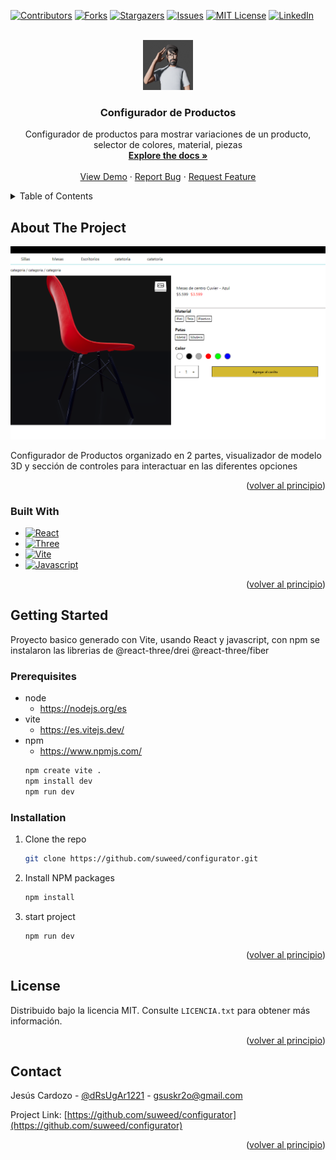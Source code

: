 <!-- Improved compatibility of back to top link: See: https://github.com/othneildrew/Best-README-Template/pull/73 -->
<a name="readme-top"></a>
<!--
*** Thanks for checking out the Best-README-Template. If you have a suggestion
*** that would make this better, please fork the repo and create a pull request
*** or simply open an issue with the tag "enhancement".
*** Don't forget to give the project a star!
*** Thanks again! Now go create something AMAZING! :D
-->

<!-- PROJECT SHIELDS -->
<!--
*** I'm using markdown "reference style" links for readability.
*** Reference links are enclosed in brackets [ ] instead of parentheses ( ).
*** See the bottom of this document for the declaration of the reference variables
*** for contributors-url, forks-url, etc. This is an optional, concise syntax you may use.
*** https://www.markdownguide.org/basic-syntax/#reference-style-links
-->
[![Contributors][contributors-shield]][contributors-url]
[![Forks][forks-shield]][forks-url]
[![Stargazers][stars-shield]][stars-url]
[![Issues][issues-shield]][issues-url]
[![MIT License][license-shield]][license-url]
[![LinkedIn][linkedin-shield]][linkedin-url]

<!-- PROJECT LOGO -->
<br />
<div align="center">
    <a href="https://github.com/suweed/configurator">
        <img src="public/img/avatarSelfie.png" alt="Logo" width="80" height="80">
    </a>
    <h3 align="center">Configurador de Productos</h3>
    <p align="center">
        Configurador de productos para mostrar variaciones de un producto,
        selector de colores, material, piezas
        <br />
        <a href="https://github.com/suweed/configurator"><strong>Explore the docs »</strong></a>
        <br />
        <br />
        <a href="https://github.com/suweed/configurator">View Demo</a>
        ·
        <a href="https://github.com/suweed/configurator/issues">Report Bug</a>
        ·
        <a href="https://github.com/suweed/configurator/issues">Request Feature</a>
    </p>
</div>

<!-- TABLE OF CONTENTS -->
<details>
  <summary>Table of Contents</summary>
  <ol>
    <li>
      <a href="#about-the-project">About The Project</a>
      <ul>
        <li><a href="#built-with">Built With</a></li>
      </ul>
    </li>
    <li>
      <a href="#getting-started">Getting Started</a>
      <ul>
        <li><a href="#prerequisites">Prerequisites</a></li>
        <li><a href="#installation">Installation</a></li>
      </ul>
    </li>
    <li><a href="#contact">Contact</a></li>
  </ol>
</details>

<!-- ABOUT THE PROJECT -->
## About The Project

[![Product Name Screen Shot][product-screenshot]](https://example.com)

Configurador de Productos organizado en 2 partes, visualizador de modelo 3D
y sección de controles para interactuar en las diferentes opciones

<p align="right">(<a href="#readme-top">volver al principio</a>)</p>

### Built With

* [![React][React.js]][React-url]
* [![Three][Threejs]][Three-url]
* [![Vite][Vite]][Vite-url]
* [![Javascript][Javascript]][Javascript-url]

<p align="right">(<a href="#readme-top">volver al principio</a>)</p>

<!-- GETTING STARTED -->
## Getting Started

Proyecto basico generado con Vite, usando React y javascript, con npm se instalaron las librerias de @react-three/drei @react-three/fiber 

### Prerequisites

* node
  - https://nodejs.org/es
* vite
  - https://es.vitejs.dev/
* npm
  - https://www.npmjs.com/
  ```sh
  npm create vite .
  npm install dev
  npm run dev
  ```

### Installation

1. Clone the repo
   ```sh
   git clone https://github.com/suweed/configurator.git
   ```
2. Install NPM packages
   ```sh
   npm install
   ```
3. start project
   ```npm
   npm run dev
   ```

<p align="right">(<a href="#readme-top">volver al principio</a>)</p>

<!-- LICENSE -->
## License

Distribuido bajo la licencia MIT. Consulte `LICENCIA.txt` para obtener más información.

<p align="right">(<a href="#readme-top">volver al principio</a>)</p>

<!-- CONTACT -->
## Contact

Jesús Cardozo - [@dRsUgAr1221](https://twitter.com/dRsUgAr1221) - gsuskr2o@gmail.com

Project Link: [https://github.com/suweed/configurator](https://github.com/suweed/configurator)

<p align="right">(<a href="#readme-top">volver al principio</a>)</p>

<!-- MARKDOWN LINKS & IMAGES -->
<!-- https://www.markdownguide.org/basic-syntax/#reference-style-links -->
[contributors-shield]: https://img.shields.io/github/contributors/suweed/configurator.svg?style=for-the-badge
[contributors-url]: https://github.com/suweed/configurator/graphs/contributors
[forks-shield]: https://img.shields.io/github/forks/suweed/configurator.svg?style=for-the-badge
[forks-url]: https://github.com/suweed/configurator/network/members
[stars-shield]: https://img.shields.io/github/stars/suweed/configurator.svg?style=for-the-badge
[stars-url]: https://github.com/suweed/configurator/stargazers
[license-shield]: https://img.shields.io/github/license/suweed/configurator.svg?style=for-the-badge
[license-url]: https://github.com/suweed/configurator/blob/main/LICENSE.txt
[issues-shield]: https://img.shields.io/github/issues/suweed/configurator.svg?style=for-the-badge
[issues-url]: https://github.com/suweed/configurator/issues
[linkedin-shield]: https://img.shields.io/badge/-LinkedIn-black.svg?style=for-the-badge&logo=linkedin&colorB=555
[linkedin-url]: https://linkedin.com/in/gsuskr2o
[product-screenshot]: public/img/screen.jpg
[React.js]: https://img.shields.io/badge/React-20232A?style=for-the-badge&logo=react&logoColor=61DAFB
[React-url]: https://reactjs.org/
[Threejs]: https://img.shields.io/badge/three-20232A?style=for-the-badge&logo=threedotjs
[Three-url]: https://threejs.org/
[Vite]: https://img.shields.io/badge/vite-20232A?style=for-the-badge&logo=vite
[Vite-url]: https://vitejs.dev/
[Javascript]: https://img.shields.io/badge/javascript-20232A?style=for-the-badge&logo=javascript
[Javascript-url]: https://lenguajejs.com/javascript/
[Tailwind]: https://img.shields.io/badge/Tailwind-20232A?style=for-the-badge&logo=tailwindcss&logoColor=61DAFB
[Tailwind-url]: https://tailwindcss.com/
